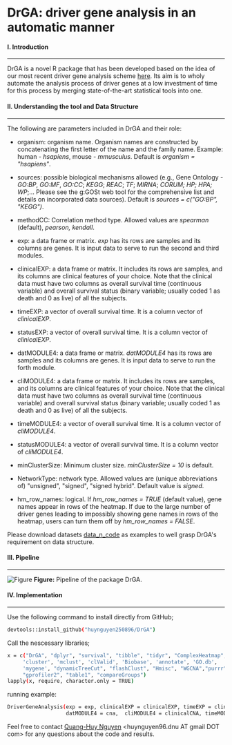 # DrGA: driver gene analysis in an automatic manner
#### I. Introduction
---
DrGA is a novel R package that has been developed based on the idea of our most recent driver gene analysis scheme [here](https://www.nature.com/articles/s41598-020-77318-1). Its aim is to wholy automate the analysis process of driver genes at a low investment of time for this process by merging state-of-the-art statistical tools into one.

#### II. Understanding the tool and Data Structure
---
The following are parameters included in DrGA and their role:
- organism: organism name. Organism names are constructed by concatenating the first letter of the name and the family name. Example: human - *hsapiens*, mouse - *mmusculus*. Default is *organism = "hsapiens"*.

- sources: possible biological mechanisms allowed (e.g., Gene Ontology - *GO:BP*, *GO:MF*, *GO:CC*; *KEGG*; *REAC*; *TF*; *MIRNA*; *CORUM; HP; HPA; WP*;… Please see the g:GOSt web tool for the comprehensive list and details on incorporated data sources). Default is *sources = c("GO:BP", "KEGG")*.

- methodCC: Correlation method type. Allowed values are *spearman* (default), *pearson, kendall*.

- exp: a data frame or matrix. *exp* has its rows are samples and its columns are genes. It is input data to serve to run the second and third modules.

- clinicalEXP: a data frame or matrix. It includes its rows are samples, and its columns are clinical features of your choice. Note that the clinical data must have two columns as overall survival time (continuous variable) and overall survival status (binary variable; usually coded 1 as death and 0 as live) of all the subjects.

- timeEXP: a vector of overall survival time. It is a column vector of *clinicalEXP*.

- statusEXP: a vector of overall survival time. It is a column vector of *clinicalEXP*.

- datMODULE4: a data frame or matrix. *datMODULE4* has its rows are samples and its columns are genes. It is input data to serve to run the forth module.

- cliMODULE4: a data frame or matrix. It includes its rows are samples, and its columns are clinical features of your choice. Note that the clinical data must have two columns as overall survival time (continuous variable) and overall survival status (binary variable; usually coded 1 as death and 0 as live) of all the subjects.

- timeMODULE4: a vector of overall survival time. It is a column vector of *cliMODULE4*.

- statusMODULE4: a vector of overall survival time. It is a column vector of *cliMODULE4*.

- minClusterSize: Minimum cluster size. *minClusterSize = 10* is default.

- NetworkType: network type. Allowed values are (unique abbreviations of) "unsigned", "signed", "signed hybrid". Default value is *signed*.

- hm_row_names: logical. If *hm_row_names = TRUE* (default value), gene names appear in rows of the heatmap.  If due to the large number of driver genes leading to impossibly showing gene names in rows of the heatmap, users can turn them off by *hm_row_names = FALSE*.

Please download datasets [data_n_code](https://github.com/huynguyen250896/DrGA/tree/master/data_n_code) as examples to well grasp DrGA's requirement on data structure.

#### III. Pipeline
---
![Figure](https://imgur.com/ZyDLMCh.png)
**Figure:** Pipeline of the package DrGA.

#### IV. Implementation
---
Use the following command to install directly from GitHub;
```sh
devtools::install_github("huynguyen250896/DrGA")
```
Call the nescessary libraries;
```sh
x = c("DrGA", "dplyr", "survival", "tibble", "tidyr", "ComplexHeatmap", 
     'cluster', 'mclust', 'clValid', 'Biobase', 'annotate', 'GO.db', 
     'mygene', "dynamicTreeCut", "flashClust", "Hmisc", "WGCNA","purrr",
     "gprofiler2", "table1", "compareGroups")
lapply(x, require, character.only = TRUE)
```
running example:
```sh
DriverGeneAnalysis(exp = exp, clinicalEXP = clinicalEXP, timeEXP = clinicalEXP$time, statusEXP = clinicalEXP$status, 
                   datMODULE4 = cna,  cliMODULE4 = clinicalCNA, timeMODULE4 = clinicalCNA$time, statusMODULE4 = clinicalCNA$status)
```

Feel free to contact [Quang-Huy Nguyen](https://github.com/huynguyen250896) <huynguyen96.dnu AT gmail DOT com> for any questions about the code and results.
